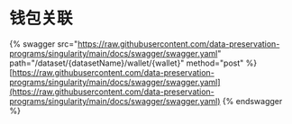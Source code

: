 # 钱包关联

{% swagger src="https://raw.githubusercontent.com/data-preservation-programs/singularity/main/docs/swagger/swagger.yaml" path="/dataset/{datasetName}/wallet/{wallet}" method="post" %}
[https://raw.githubusercontent.com/data-preservation-programs/singularity/main/docs/swagger/swagger.yaml](https://raw.githubusercontent.com/data-preservation-programs/singularity/main/docs/swagger/swagger.yaml)
{% endswagger %}